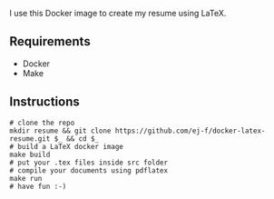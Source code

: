 I use this Docker image to create my resume using LaTeX.

## Requirements

* Docker
* Make

## Instructions

```
# clone the repo
mkdir resume && git clone https://github.com/ej-f/docker-latex-resume.git $_ && cd $_
# build a LaTeX docker image 
make build
# put your .tex files inside src folder
# compile your documents using pdflatex
make run
# have fun :-)
```
